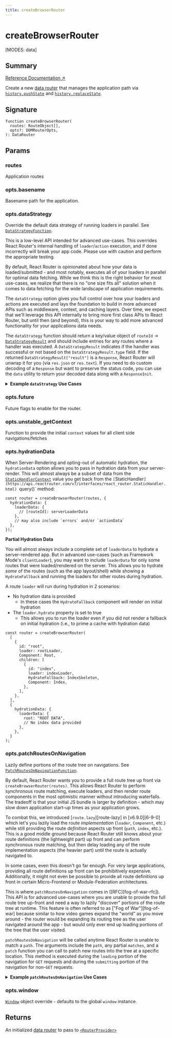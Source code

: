 ```yaml
---
title: createBrowserRouter
---
```


# createBrowserRouter

<!--
⚠️ ⚠️ IMPORTANT ⚠️ ⚠️ 

Thank you for helping improve our documentation!

This file is auto-generated from the JSDoc comments in the source
code, so please edit the JSDoc comments in the file below and this
file will be re-generated once those changes are merged.

https://github.com/remix-run/react-router/blob/main/packages/react-router/lib/dom/lib.tsx
-->

[MODES: data]

## Summary

[Reference Documentation ↗](https://api.reactrouter.com/v7/functions/react_router.createBrowserRouter.html)

Create a new [data router](https://api.reactrouter.com/v7/interfaces/react_router.DataRouter.html) that manages the application
path via [`history.pushState`](https://developer.mozilla.org/en-US/docs/Web/API/History/pushState)
and [`history.replaceState`](https://developer.mozilla.org/en-US/docs/Web/API/History/replaceState).

## Signature

```tsx
function createBrowserRouter(
  routes: RouteObject[],
  opts?: DOMRouterOpts,
): DataRouter
```

## Params

### routes

Application routes

### opts.basename

Basename path for the application.

### opts.dataStrategy

Override the default data strategy of running loaders in parallel.
See [`DataStrategyFunction`](https://api.reactrouter.com/v7/interfaces/react_router.DataStrategyFunction.html).

<docs-warning>This is a low-level API intended for advanced use-cases. This
overrides React Router's internal handling of `loader`/`action` execution,
and if done incorrectly will break your app code. Please use with caution
and perform the appropriate testing.</docs-warning>

By default, React Router is opinionated about how your data is loaded/submitted -
and most notably, executes all of your loaders in parallel for optimal data
fetching. While we think this is the right behavior for most use-cases, we
realize that there is no "one size fits all" solution when it comes to data
fetching for the wide landscape of application requirements.

The `dataStrategy` option gives you full control over how your loaders and
actions are executed and lays the foundation to build in more advanced APIs
such as middleware, context, and caching layers. Over time, we expect that
we'll leverage this API internally to bring more first class APIs to React
Router, but until then (and beyond), this is your way to add more advanced
functionality for your applications data needs.

The `dataStrategy` function should return a key/value object of
`routeId` -> [`DataStrategyResult`](https://api.reactrouter.com/v7/interfaces/react_router.DataStrategyResult.html) and should include entries for any routes
where a handler was executed. A `DataStrategyResult` indicates if the handler
was successful or not based on the `DataStrategyResult.type` field. If the
returned `DataStrategyResult["result"]` is a `Response`, React Router will
unwrap it for you (via `res.json` or `res.text`). If you need to do custom
decoding of a `Response` but want to preserve the status code, you can use
the `data` utility to return your decoded data along with a `ResponseInit`.

<details>
<summary><b>Example <code>dataStrategy</code> Use Cases</b></summary>

**Adding logging**

In the simplest case, let's look at hooking into this API to add some logging
for when our route loaders/actions execute:

```ts
let router = createBrowserRouter(routes, {
  async dataStrategy({ request, matches }) {
    const matchesToLoad = matches.filter((m) => m.shouldLoad);
    const results = {};
    await Promise.all(
      matchesToLoad.map(async (match) => {
        console.log(`Processing ${match.route.id}`);
        results[match.route.id] = await match.resolve();;
      })
    );
    return results;
  },
});
```

**Middleware**

Let's define a middleware on each route via `handle` and call middleware
sequentially first, then call all loaders in parallel - providing any data
made available via the middleware:

```ts
const routes = [
  {
    id: "parent",
    path: "/parent",
    loader({ request }, context) {
       // ...
    },
    handle: {
      async middleware({ request }, context) {
        context.parent = "PARENT MIDDLEWARE";
      },
    },
    children: [
      {
        id: "child",
        path: "child",
        loader({ request }, context) {
          // ...
        },
        handle: {
          async middleware({ request }, context) {
            context.child = "CHILD MIDDLEWARE";
          },
        },
      },
    ],
  },
];

let router = createBrowserRouter(routes, {
  async dataStrategy({ request, params, matches }) {
    // Run middleware sequentially and let them add data to `context`
    let context = {};
    for (const match of matches) {
      if (match.route.handle?.middleware) {
        await match.route.handle.middleware(
          { request, params },
          context
        );
      }
    }

    // Run loaders in parallel with the `context` value
    let matchesToLoad = matches.filter((m) => m.shouldLoad);
    let results = await Promise.all(
      matchesToLoad.map((match, i) =>
        match.resolve((handler) => {
          // Whatever you pass to `handler` will be passed as the 2nd parameter
          // to your loader/action
          return handler(context);
        })
      )
    );
    return results.reduce(
      (acc, result, i) =>
        Object.assign(acc, {
          [matchesToLoad[i].route.id]: result,
        }),
      {}
    );
  },
});
```

**Custom Handler**

It's also possible you don't even want to define a loader implementation at
the route level. Maybe you want to just determine the routes and issue a single
GraphQL request for all of your data? You can do that by setting your
`route.loader=true` so it qualifies as "having a loader", and then store GQL
fragments on `route.handle`:

```ts
const routes = [
  {
    id: "parent",
    path: "/parent",
    loader: true,
    handle: {
      gql: gql`
        fragment Parent on Whatever {
          parentField
        }
      `,
    },
    children: [
      {
        id: "child",
        path: "child",
        loader: true,
        handle: {
          gql: gql`
            fragment Child on Whatever {
              childField
            }
          `,
        },
      },
    ],
  },
];

let router = createBrowserRouter(routes, {
  async dataStrategy({ request, params, matches }) {
    // Compose route fragments into a single GQL payload
    let gql = getFragmentsFromRouteHandles(matches);
    let data = await fetchGql(gql);
    // Parse results back out into individual route level `DataStrategyResult`'s
    // keyed by `routeId`
    let results = parseResultsFromGql(data);
    return results;
  },
});
```
</details>

### opts.future

Future flags to enable for the router.

### opts.unstable_getContext

Function to provide the initial `context` values for all client side navigations/fetches

### opts.hydrationData

When Server-Rendering and opting-out of automatic hydration, the `hydrationData`
option allows you to pass in hydration data from your server-render. This will
almost always be a subset of data from the [`StaticHandlerContext`](https://api.reactrouter.com/v7/interfaces/react_router.StaticHandlerContext.html) value you
get back from the `[`StaticHandler`](https://api.reactrouter.com/v7/interfaces/react_router.StaticHandler.html) `query()` method:

```tsx
const router = createBrowserRouter(routes, {
  hydrationData: {
    loaderData: {
      // [routeId]: serverLoaderData
    },
    // may also include `errors` and/or `actionData`
  },
});
```

**Partial Hydration Data**

You will almost always include a complete set of `loaderData` to hydrate a
server-rendered app. But in advanced use-cases (such as Framework Mode's
`clientLoader`), you may want to include `loaderData` for only some routes
that were loaded/rendered on the server. This allows you to hydrate _some_
of the routes (such as the app layout/shell) while showing a `HydrateFallback`
and running the loaders for other routes during hydration.

A route `loader` will run during hydration in 2 scenarios:

 - No hydration data is provided
   - In these cases the `HydrateFallback` component will render on initial hydration
 - The `loader.hydrate` property is set to true
   - This allows you to run the loader even if you did not render a fallback
     on initial hydration (i.e., to prime a cache with hydration data)

```tsx
const router = createBrowserRouter(
  [
    {
      id: "root",
      loader: rootLoader,
      Component: Root,
      children: [
        {
          id: "index",
          loader: indexLoader,
          HydrateFallback: IndexSkeleton,
          Component: Index,
        },
      ],
    },
  ],
  {
    hydrationData: {
      loaderData: {
        root: "ROOT DATA",
        // No index data provided
      },
    },
  }
);
```

### opts.patchRoutesOnNavigation

Lazily define portions of the route tree on navigations.
See [`PatchRoutesOnNavigationFunction`](https://api.reactrouter.com/v7/types/react_router.PatchRoutesOnNavigationFunction.html).

By default, React Router wants you to provide a full route tree up front via
`createBrowserRouter(routes)`. This allows React Router to perform synchronous
route matching, execute loaders, and then render route components in the most
optimistic manner without introducing waterfalls. The tradeoff is that your
initial JS bundle is larger by definition - which may slow down application
start-up times as your application grows.

To combat this, we introduced [`route.lazy`][route-lazy] in [v6.9.0][6-9-0]
which let's you lazily load the route _implementation_ (`loader`, `Component`,
etc.) while still providing the route _definition_ aspects up front (`path`,
`index`, etc.). This is a good middle ground because React Router still knows
about your route definitions (the lightweight part) up front and can perform
synchronous route matching, but then delay loading any of the route implementation
aspects (the heavier part) until the route is actually navigated to.

In some cases, even this doesn't go far enough. For very large applications,
providing all route definitions up front can be prohibitively expensive.
Additionally, it might not even be possible to provide all route definitions
up front in certain Micro-Frontend or Module-Federation architectures.

This is where `patchRoutesOnNavigation` comes in ([RFC][fog-of-war-rfc]).
This API is for advanced use-cases where you are unable to provide the full
route tree up-front and need a way to lazily "discover" portions of the route
tree at runtime. This feature is often referred to as ["Fog of War"][fog-of-war]
because similar to how video games expand the "world" as you move around -
the router would be expanding its routing tree as the user navigated around
the app - but would only ever end up loading portions of the tree that the
user visited.

`patchRoutesOnNavigation` will be called anytime React Router is unable to
match a `path`. The arguments include the `path`, any partial `matches`, and
a `patch` function you can call to patch new routes into the tree at a
specific location. This method is executed during the `loading` portion of
the navigation for `GET` requests and during the `submitting` portion of the
navigation for non-`GET` requests.

<details>
  <summary><b>Example <code>patchRoutesOnNavigation</code> Use Cases</b></summary>

  **Patching children into an existing route**

  ```tsx
  const router = createBrowserRouter(
    [
      {
        id: "root",
        path: "/",
        Component: RootComponent,
      },
    ],
    {
      async patchRoutesOnNavigation({ path, patch }) {
        if (path === "/a") {
          // Load/patch the `a` route as a child of the route with id `root`
          let route = await getARoute();
          //  ^ { path: 'a', Component: A }
          patch("root", [route]);
        }
      },
    }
  );
  ```

  In the above example, if the user clicks a link to `/a`, React Router won't
  match any routes initially and will call `patchRoutesOnNavigation` with a
  `path = "/a"` and a `matches` array containing the root route match. By calling
  `patch('root', [route])`, the new route will be added to the route tree as a
  child of the `root` route and React Router will perform matching on the updated
  routes. This time it will successfully match the `/a` path and the navigation
  will complete successfully.

  **Patching new root-level routes**

  If you need to patch a new route to the top of the tree (i.e., it doesn't
  have a parent), you can pass `null` as the `routeId`:

  ```tsx
  const router = createBrowserRouter(
    [
      {
        id: "root",
        path: "/",
        Component: RootComponent,
      },
    ],
    {
      async patchRoutesOnNavigation({ path, patch }) {
        if (path === "/root-sibling") {
          // Load/patch the `/root-sibling` route as a sibling of the root route
          let route = await getRootSiblingRoute();
          //  ^ { path: '/root-sibling', Component: RootSibling }
          patch(null, [route]);
        }
      },
    }
  );
  ```

  **Patching sub-trees asynchronously**

  You can also perform asynchronous matching to lazily fetch entire sections
of your application:

  ```jsx
  let router = createBrowserRouter(
    [
      {
        path: "/",
        Component: Home,
      },
    ],
    {
      async patchRoutesOnNavigation({ path, patch }) {
        if (path.startsWith("/dashboard")) {
          let children = await import("./dashboard");
          patch(null, children);
        }
        if (path.startsWith("/account")) {
          let children = await import("./account");
          patch(null, children);
        }
      },
    }
  );
  ```

  <docs-info>If in-progress execution of `patchRoutesOnNavigation` is
  interrupted by a subsequent navigation, then any remaining `patch` calls
  in the interrupted execution will not update the route tree because the
  operation was cancelled.</docs-info>

  **Co-locating route discovery with route definition**

  If you don't wish to perform your own pseudo-matching, you can leverage the
partial `matches` array and the `handle` field on a route to keep the children
definitions co-located:

  ```jsx
  let router = createBrowserRouter(
    [
      {
        path: "/",
        Component: Home,
      },
      {
        path: "/dashboard",
        children: [
          {
            // If we want to include /dashboard in the critical routes, we need to
            // also include it's index route since patchRoutesOnNavigation will not be
            // called on a navigation to `/dashboard` because it will have successfully
            // matched the `/dashboard` parent route
            index: true,
            // ...
          },
        ],
        handle: {
          lazyChildren: () => import("./dashboard"),
        },
      },
      {
        path: "/account",
        children: [
          {
            index: true,
            // ...
          },
        ],
        handle: {
          lazyChildren: () => import("./account"),
        },
      },
    ],
    {
      async patchRoutesOnNavigation({ matches, patch }) {
        let leafRoute = matches[matches.length - 1]?.route;
        if (leafRoute?.handle?.lazyChildren) {
          let children =
            await leafRoute.handle.lazyChildren();
          patch(leafRoute.id, children);
        }
      },
    }
  );
  ```

  **A note on routes with parameters**

  Because React Router uses ranked routes to find the best match for a given
  path, there is an interesting ambiguity introduced when only a partial route
  tree is known at any given point in time. If we match a fully static route
  such as `path: "/about/contact-us"` then we know we've found the right match
  since it's composed entirely of static URL segments, and thus we do not need
  to bother asking for any other potentially higher-scoring routes.

  However, routes with parameters (dynamic or splat) can't make this assumption
  because there might be a not-yet-discovered route tht scores higher. Consider
  a full route tree such as:

  ```js
  // Assume this is the full route tree for your app
  const routes = [
    {
      path: "/",
      Component: Home,
    },
    {
      id: "blog",
      path: "/blog",
      Component: BlogLayout,
      children: [
        { path: "new", Component: NewPost },
        { path: ":slug", Component: BlogPost },
      ],
    },
  ];
  ```

  And then assume we want to use `patchRoutesOnNavigation` to fill this in
  as the user navigates around:

  ```js
  // Start with only the index route
  const router = createBrowserRouter(
    [
      {
        path: "/",
        Component: Home,
      },
    ],
    {
      patchRoutesOnNavigation({ path, patch }) {
        if (path === "/blog/new") {
          patch("blog", [
            {
              path: "new",
              Component: NewPost,
            },
          ]);
        } else if (path.startsWith("/blog")) {
          patch("blog", [
            {
              path: ":slug",
              Component: BlogPost,
            },
          ]);
        }
      },
    }
  );
  ```

  If the user were to a blog post first (i.e., `/blog/my-post`) we would patch
  in the `:slug` route. Then if the user navigated to `/blog/new` to write a
  new post, we'd match `/blog/:slug` but it wouldn't be the _right_ match!
  We need to call `patchRoutesOnNavigation` just in case there exists a
  higher-scoring route we've not yet discovered, which in this case there is.

  So, anytime React Router matches a path that contains at least one param,
  it will call `patchRoutesOnNavigation` and match routes again just to
  confirm it has found the best match.

  If your `patchRoutesOnNavigation` implementation is expensive or making
  side-effect `fetch` calls to a backend server, you may want to consider
  tracking previously seen routes to avoid over-fetching in cases where you
  know the proper route has already been found. This can usually be as simple
  as maintaining a small cache of prior `path` values for which you've already
  patched in the right routes:

  ```js
  let discoveredRoutes = new Set();

  const router = createBrowserRouter(routes, {
    patchRoutesOnNavigation({ path, patch }) {
      if (discoveredRoutes.has(path)) {
        // We've seen this before so nothing to patch in and we can let the router
        // use the routes it already knows about
        return;
      }

      discoveredRoutes.add(path);

      // ... patch routes in accordingly
    },
  });
  ```
</details>

### opts.window

[`Window`](https://developer.mozilla.org/en-US/docs/Web/API/Window) object
override - defaults to the global `window` instance.

## Returns

An initialized [data router](https://api.reactrouter.com/v7/interfaces/react_router.DataRouter.html) to pass to [`<RouterProvider>`](../data-routers/RouterProvider)

